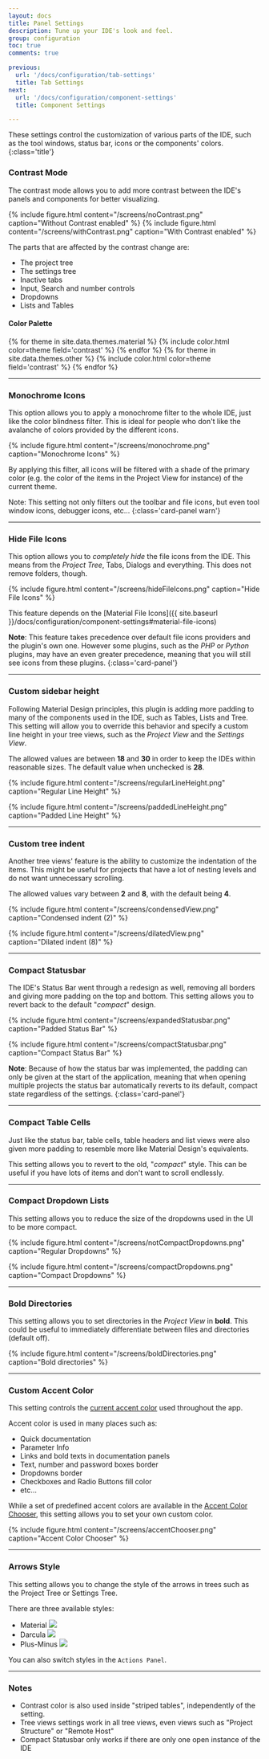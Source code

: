 ```yaml
---
layout: docs
title: Panel Settings
description: Tune up your IDE's look and feel.
group: configuration
toc: true
comments: true

previous:
  url: '/docs/configuration/tab-settings'
  title: Tab Settings
next:
  url: '/docs/configuration/component-settings'
  title: Component Settings

---
```


These settings control the customization of various parts of the IDE, such as the tool windows, status bar, icons or  the components' colors.
{:class='title'}

### Contrast Mode

The contrast mode allows you to add more contrast between the IDE's panels and components for better visualizing.

{% include figure.html content="/screens/noContrast.png" caption="Without Contrast enabled" %}
{% include figure.html content="/screens/withContrast.png" caption="With Contrast enabled" %}

The parts that are affected by the contrast change are:
- The project tree
- The settings tree
- Inactive tabs
- Input, Search and number controls
- Dropdowns
- Lists and Tables

#### Color Palette

{% for theme in site.data.themes.material  %}
{% include color.html color=theme field='contrast' %}
{% endfor %}
{% for theme in site.data.themes.other  %}
{% include color.html color=theme field='contrast' %}
{% endfor %}

----
### Monochrome Icons

This option allows you to apply a monochrome filter to the whole IDE, just like the color blindness filter. This is ideal for people who don't like the avalanche of colors provided by the different icons.

{% include figure.html content="/screens/monochrome.png" caption="Monochrome Icons" %}

By applying this filter, all icons will be filtered with a shade of the primary color (e.g. the color of the items in the Project View for instance) of the current theme.

Note: This setting not only filters out the toolbar and file icons, but even tool window icons, debugger icons, etc...
{:class='card-panel warn'}

----
### Hide File Icons

This option allows you to _completely hide_ the file icons from the IDE. This means from the _Project Tree_, Tabs, Dialogs and everything. This does not remove folders, though.

{% include figure.html content="/screens/hideFileIcons.png" caption="Hide File Icons" %}

This feature depends on the [Material File Icons]({{ site.baseurl }}/docs/configuration/component-settings#material-file-icons)

**Note**: This feature takes precedence over default file icons providers and the plugin's own one. However some plugins, such as the _PHP_ or _Python_ plugins, may have an even greater precedence, meaning that you will still see icons from these plugins.
{:class='card-panel'}

----
### Custom sidebar height

Following Material Design principles, this plugin is adding more padding to many of the components used in the IDE, such as Tables, Lists and Tree. This setting will allow you to override this behavior and specify a custom line height in your tree views, such as the _Project View_ and the _Settings View_.

The allowed values are between **18** and **30** in order to keep the IDEs within reasonable sizes. The default value when unchecked is **28**.

<div class="masonry">

{% include figure.html content="/screens/regularLineHeight.png" caption="Regular Line Height" %}

{% include figure.html content="/screens/paddedLineHeight.png" caption="Padded Line Height" %}

</div>

----
### Custom tree indent

Another tree views' feature is the ability to customize the indentation of the items. This might be useful for projects that have a lot of nesting levels and do not want unnecessary scrolling.

The allowed values vary between **2** and **8**, with the default being **4**.
<div class="masonry">

{% include figure.html content="/screens/condensedView.png" caption="Condensed indent (2)" %}

{% include figure.html content="/screens/dilatedView.png" caption="Dilated indent (8)" %}

</div>

----
### Compact Statusbar

The IDE's Status Bar went through a redesign as well, removing all borders and giving more padding on the top and bottom. This setting allows you to revert back to the default "_compact_" design.


{% include figure.html content="/screens/expandedStatusbar.png" caption="Padded Status Bar" %}

{% include figure.html content="/screens/compactStatusbar.png" caption="Compact Status Bar" %}

**Note**: Because of how the status bar was implemented, the padding can only be given at the start of the application, meaning that when opening multiple projects the status bar automatically reverts to its default, compact state regardless of the settings.
{:class='card-panel'}

----
### Compact Table Cells

Just like the status bar, table cells, table headers and list views were also given more padding to resemble more like Material Design's equivalents.

This setting allows you to revert to the old, "_compact_" style. This can be useful if you have lots of items and don't want to scroll endlessly.

----
### Compact Dropdown Lists

This setting allows you to reduce the size of the dropdowns used in the UI to be more compact.

{% include figure.html content="/screens/notCompactDropdowns.png" caption="Regular Dropdowns" %}

{% include figure.html content="/screens/compactDropdowns.png" caption="Compact Dropdowns" %}

----
### Bold Directories

This setting allows you to set directories in the _Project View_ in **bold**. This could be useful to immediately differentiate between files and directories (default off).

{% include figure.html content="/screens/boldDirectories.png" caption="Bold directories" %}

----
### Custom Accent Color

This setting controls the [current accent color]({{site.baseurl}}/docs/configuration/accents) used throughout the app.

Accent color is used in many places such as:
- Quick documentation
- Parameter Info
- Links and bold texts in documentation panels
- Text, number and password boxes border
- Dropdowns border
- Checkboxes and Radio Buttons fill color
- etc...

While a set of predefined accent colors are available in the [Accent Color Chooser]({{site.baseurl}}/docs/configuration/accents), this setting allows you to set your own custom color.

{% include figure.html content="/screens/accentChooser.png" caption="Accent Color Chooser" %}

----
### Arrows Style

This setting allows you to change the style of the arrows in trees such as the Project Tree or Settings Tree.

There are three available styles:
- Material <img src="{{ site.media_folder | prepend: site.baseurl | replace: '//', '/' }}/arrows/material.png">
- Darcula <img src="{{ site.media_folder | prepend: site.baseurl | replace: '//', '/' }}/arrows/darcula.png">
- Plus-Minus <img src="{{ site.media_folder | prepend: site.baseurl | replace: '//', '/' }}/arrows/plusminus.png">

You can also switch styles in the `Actions Panel`.

----
### Notes

- Contrast color is also used inside "striped tables", independently of the setting.
- Tree views settings work in all tree views, even views such as "Project Structure" or "Remote Host"
- Compact Statusbar only works if there are only one open instance of the IDE


